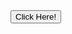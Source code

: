 <html lang="en">
    <head>
        <meta charset="utf-8">
        <meta name="viewport" content="width=device-width, initial-scale=1">
        <link href="https://cdn.jsdelivr.net/npm/bootstrap@5.0.2/dist/css/bootstrap.min.css" rel="stylesheet" integrity="sha384-EVSTQN3/azprG1Anm3QDgpJLIm9Nao0Yz1ztcQTwFspd3yD65VohhpuuCOmLASjC" crossorigin="anonymous">
        <title>Page Title</title>
    </head>
    <body>
        <div class='position-absolute top-50 start-50 translate-middle'>
            <button id='button' class='btn btn-primary btn-lg' onclick='mulai()'> Click Here! </button>
            <div id='iloveyou' style='display: none;'>
                <h2 class='text-center'>Aku sayang kamu<br>&#10084;&#65039;</h2>
            </div>
        </div>
        <span id='hati' class='fixed-bottom text-center my-3' onclick='hati()'></span>
        <script src="https://cdn.jsdelivr.net/npm/sweetalert2@11.0.19/dist/sweetalert2.all.min.js"></script>
        <script type="text/javascript">
            const author = 'Rifki ';
            document.getElementById('hati').innerHTML = ` &#10084;&#65039;  ${author}`;
            const swals = Swal.mixin({
                cancelButtonColor: '#d33',
                confirmButtonColor: '#3085d6',
            });
            async function mulai(){
                await swals.fire('Halo Ayu sayang', 'Aku mau tanya...', 'question');
                await swals.fire('Jawab jujur ya!');
                await swals.fire('JANGAN BOHONG😡!!','','error');
                var { value: nama } = await swals.fire({
                    title: 'Coba masukin nama kamu',
                    input: 'text',
                    showCancelButton: true,
                });
                if(nama){
                    var { isConfirmed: sayang } = await swals.fire({
                        title: `${nama} sayang ga sama ${author}`,
                        confirmButtonText: 'Sayang',
                        cancelButtonText: 'Gak',
                        showCancelButton: true,
                    });
                    if(sayang){
                        await swals.fire('Aku juga sayang banget sama kamu');
                        var { value: persen } = await swals.fire({
                            title: 'Seberapa sayang emangnya?',
                            icon: 'question',
                            input: 'range',
                            inputLabel: 'Antara 1-100 ya',
                            inputAttributes: {
                                min: 1,
                                max: 100,
                            },
                            inputValue: 50
                        });
                        if(persen){
                            await swals.fire(`Makasih ya udah sayang sama ${author} ${persen}%`);
                            var { isConfirmed: kangen } = await swals.fire({
                                title: 'Sekarang kamu kangen ga sama aku?',
                                confirmButtonText: 'Kangen',
                                cancelButtonText: 'Gak!',
                                showCancelButton: true,
                            });
                            if(kangen){
                                await swals.fire('Huhu iya aku juga kangen kamu :((');
                                await swals.fire('Terakhir deh sayang');
                                await swals.fire('Coba klik gambar hati di paling bawah🤭');
                            } else {
                                //gak kangen
                            }
                        }
                    } else {
                        //gak sayang
                    }
                } else {
                    //gak isi nama
                }
            }
        function hati(){
            document.getElementById('button').style = 'display: none';
            document.getElementById('iloveyou').style = '';
        }
        </script>
        <!-- <script src="https://cdn.jsdelivr.net/npm/bootstrap@5.0.2/dist/js/bootstrap.bundle.min.js" integrity="sha384-MrcW6ZMFYlzcLA8Nl+NtUVF0sA7MsXsP1UyJoMp4YLEuNSfAP+JcXn/tWtIaxVXM" crossorigin="anonymous"></script> -->
    </body>
</html>
